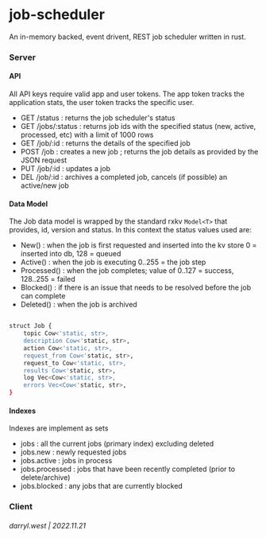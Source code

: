 # job-scheduler

An in-memory backed, event drivent, REST job scheduler written in rust.

### Server

#### API

All API keys require valid app and user tokens.  The app token tracks the application stats, the user token tracks the specific user.

* GET /status : returns the job scheduler's status
* GET /jobs/:status : returns job ids with the specified status (new, active, processed, etc) with a limit of 1000 rows
* GET /job/:id : returns the details of the specified job
* POST /job : creates a new job ; returns the job details as provided by the JSON request
* PUT /job/:id : updates a job
* DEL /job/:id : archives a completed job, cancels (if possible) an active/new job


#### Data Model

The Job data model is wrapped by the standard rxkv `Model<T>` that provides, id, version and status. In this context the status values used are:

* New() : when the job is first requested and inserted into the kv store 0 = inserted into db, 128 = queued
* Active() : when the job is executing 0..255 = the job step
* Processed() : when the job completes; value of 0..127 = success, 128..255 = failed 
* Blocked() : if there is an issue that needs to be resolved before the job can complete
* Deleted() : when the job is archived

```bash

struct Job {
    topic Cow<'static, str>,
    description Cow<'static, str>,
    action Cow<'static, str>,
    request_from Cow<'static, str>,
    request_to Cow<'static, str>,
    results Cow<'static, str>,
    log Vec<Cow<'static, str>,
    errors Vec<Cow<'static, str>,
}
```

#### Indexes

Indexes are implement as sets

* jobs : all the current jobs (primary index) excluding deleted
* jobs.new : newly requested jobs
* jobs.active : jobs in process
* jobs.processed : jobs that have been recently completed (prior to delete/archive)
* jobs.blocked : any jobs that are currently blocked

### Client


###### darryl.west | 2022.11.21

